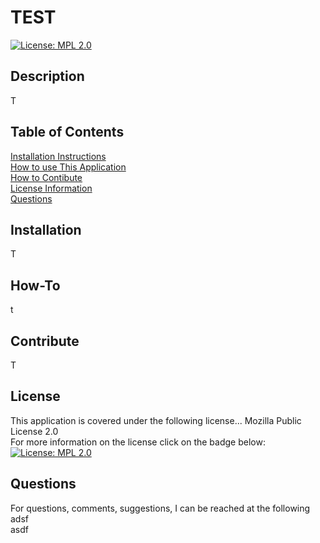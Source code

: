 # TEST  
[![License: MPL 2.0](https://img.shields.io/badge/License-MPL%202.0-brightgreen.svg)](https://opensource.org/licenses/MPL-2.0)
## Description
T
## Table of Contents
[Installation Instructions](#installation)  
[How to use This Application](#how-to)  
[How to Contibute](#contribute)  
[License Information](#license)  
[Questions](#questions)  
## Installation
T
## How-To
t
## Contribute
T
## License
This application is covered under the following license...
Mozilla Public License 2.0  
For more information on the license click on the badge below:
[![License: MPL 2.0](https://img.shields.io/badge/License-MPL%202.0-brightgreen.svg)](https://opensource.org/licenses/MPL-2.0)
## Questions
For questions, comments, suggestions, I can be reached at the following  
adsf  
asdf
